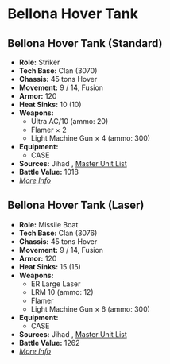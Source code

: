 # Bellona Hover Tank 

## Bellona Hover Tank (Standard) 

- **Role:** Striker 
- **Tech Base:** Clan (3070) 
- **Chassis:** 45 tons Hover 
- **Movement:** 9 / 14, Fusion 
- **Armor:** 120 
- **Heat Sinks:** 10 (10) 
- **Weapons:** 
  - Ultra AC/10 (ammo: 20) 
  - Flamer × 2 
  - Light Machine Gun × 4 (ammo: 300) 
- **Equipment:** 
  - CASE 
- **Sources:** Jihad , [Master Unit List](http://masterunitlist.info/Unit/Details/326/bellona-hover-tank-standard) 
- **Battle Value:** 1018 
- [*More Info*](bellona_hover_tank/bellona_hover_tank_standard.md) 

## Bellona Hover Tank (Laser) 

- **Role:** Missile Boat 
- **Tech Base:** Clan (3076) 
- **Chassis:** 45 tons Hover 
- **Movement:** 9 / 14, Fusion 
- **Armor:** 120 
- **Heat Sinks:** 15 (15) 
- **Weapons:** 
  - ER Large Laser 
  - LRM 10 (ammo: 12) 
  - Flamer 
  - Light Machine Gun × 6 (ammo: 300) 
- **Equipment:** 
  - CASE 
- **Sources:** Jihad , [Master Unit List](http://masterunitlist.info/Unit/Details/325/bellona-hover-tank-laser) 
- **Battle Value:** 1262 
- [*More Info*](bellona_hover_tank/bellona_hover_tank_laser.md) 

